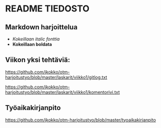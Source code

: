 # README TIEDOSTO
## Markdown harjoittelua
* *Kokeillaan italic fonttia*
* **Kokeillaan boldata**

## Viikon yksi tehtäviä:

https://github.com/jkokko/otm-harjoitustyo/blob/master/laskarit/viikko1/gitlog.txt

https://github.com/jkokko/otm-harjoitustyo/blob/master/laskarit/viikko1/komentorivi.txt

## Työaikakirjanpito
https://github.com/jkokko/otm-harjoitustyo/blob/master/tyoaikakirjanpito
